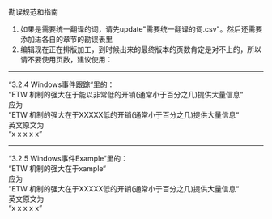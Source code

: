 勘误规范和指南
1. 如果是需要统一翻译的词，请先update"需要统一翻译的词.csv"。然后还需要添加进各自的章节的勘误表里
2. 编辑现在正在排版加工，到时候出来的最终版本的页数肯定是对不上的，所以请不要使用页数，建议使用： 

-----
“3.2.4 Windows事件跟踪“里的：  
“ETW 机制的强大在于能以非常低的开销(通常小于百分之几)提供大量信息“  
应为  
”ETW 机制的强大在于XXXXX低的开销(通常小于百分之几)提供大量信息“  
英文原文为  
“x x x x x”   

------
“3.2.5 Windows事件Example“里的：  
“ETW 机制的强大在于xample“  
应为  
”ETW 机制的强大在于XXXXX低的开销(通常小于百分之几)提供大量信息“  
英文原文为  
“x x x x x”   
